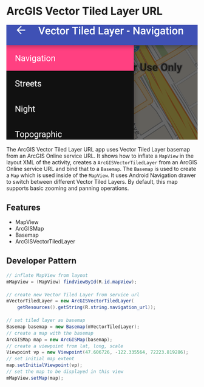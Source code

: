 # ArcGIS Vector Tiled Layer URL

![ArcGIS VectorTiledLayer](arcgis-vectortiledlayer.png)

The ArcGIS Vector Tiled Layer URL app uses Vector Tiled Layer basemap from an ArcGIS Online service URL.
It shows how to inflate a `MapView` in the layout XML of the activity, creates a `ArcGISVectorTiledLayer` from an ArcGIS Online service URL and bind that to a ```Basemap```.  The ```Basemap``` is used to create a ```Map``` which is used inside of the ```MapView```. It uses Android Navigation drawer to switch between different Vector Tiled Layers. By default, this map supports basic zooming and panning operations.

## Features
* MapView
* ArcGISMap
* Basemap
* ArcGISVectorTiledLayer

## Developer Pattern
```java
// inflate MapView from layout
mMapView = (MapView) findViewById(R.id.mapView);

// create new Vector Tiled Layer from service url
mVectorTiledLayer = new ArcGISVectorTiledLayer(
    getResources().getString(R.string.navigation_url));

// set tiled layer as basemap
Basemap basemap = new Basemap(mVectorTiledLayer);
// create a map with the basemap
ArcGISMap map = new ArcGISMap(basemap);
// create a viewpoint from lat, long, scale
Viewpoint vp = new Viewpoint(47.606726, -122.335564, 72223.819286);
// set initial map extent
map.setInitialViewpoint(vp);
// set the map to be displayed in this view
mMapView.setMap(map);
```
